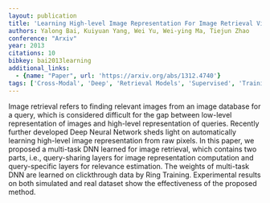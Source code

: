 ```yaml
---
layout: publication
title: 'Learning High-level Image Representation For Image Retrieval Via Multi-task DNN Using Clickthrough Data'
authors: Yalong Bai, Kuiyuan Yang, Wei Yu, Wei-ying Ma, Tiejun Zhao
conference: "Arxiv"
year: 2013
citations: 10
bibkey: bai2013learning
additional_links:
  - {name: "Paper", url: 'https://arxiv.org/abs/1312.4740'}
tags: ['Cross-Modal', 'Deep', 'Retrieval Models', 'Supervised', 'Training Strategy', 'Applications']
---
```

Image retrieval refers to finding relevant images from an image database for
a query, which is considered difficult for the gap between low-level
representation of images and high-level representation of queries. Recently
further developed Deep Neural Network sheds light on automatically learning
high-level image representation from raw pixels. In this paper, we proposed a
multi-task DNN learned for image retrieval, which contains two parts, i.e.,
query-sharing layers for image representation computation and query-specific
layers for relevance estimation. The weights of multi-task DNN are learned on
clickthrough data by Ring Training. Experimental results on both simulated and
real dataset show the effectiveness of the proposed method.
